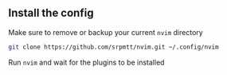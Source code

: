 ## Install the config

Make sure to remove or backup your current `nvim` directory

```sh
git clone https://github.com/srpmtt/nvim.git ~/.config/nvim
```

Run `nvim` and wait for the plugins to be installed

